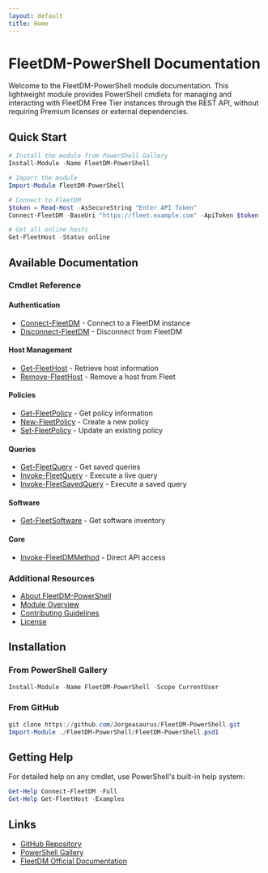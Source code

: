 ```yaml
---
layout: default
title: Home
---
```


# FleetDM-PowerShell Documentation

Welcome to the FleetDM-PowerShell module documentation. This lightweight module provides PowerShell cmdlets for managing and interacting with FleetDM Free Tier instances through the REST API, without requiring Premium licenses or external dependencies.

## Quick Start

```powershell
# Install the module from PowerShell Gallery
Install-Module -Name FleetDM-PowerShell

# Import the module
Import-Module FleetDM-PowerShell

# Connect to FleetDM
$token = Read-Host -AsSecureString "Enter API Token"
Connect-FleetDM -BaseUri "https://fleet.example.com" -ApiToken $token

# Get all online hosts
Get-FleetHost -Status online
```

## Available Documentation

### Cmdlet Reference

#### Authentication
- [Connect-FleetDM](docs/en-US/Connect-FleetDM.md) - Connect to a FleetDM instance
- [Disconnect-FleetDM](docs/en-US/Disconnect-FleetDM.md) - Disconnect from FleetDM

#### Host Management
- [Get-FleetHost](docs/en-US/Get-FleetHost.md) - Retrieve host information
- [Remove-FleetHost](docs/en-US/Remove-FleetHost.md) - Remove a host from Fleet

#### Policies
- [Get-FleetPolicy](docs/en-US/Get-FleetPolicy.md) - Get policy information
- [New-FleetPolicy](docs/en-US/New-FleetPolicy.md) - Create a new policy
- [Set-FleetPolicy](docs/en-US/Set-FleetPolicy.md) - Update an existing policy

#### Queries
- [Get-FleetQuery](docs/en-US/Get-FleetQuery.md) - Get saved queries
- [Invoke-FleetQuery](docs/en-US/Invoke-FleetQuery.md) - Execute a live query
- [Invoke-FleetSavedQuery](docs/en-US/Invoke-FleetSavedQuery.md) - Execute a saved query

#### Software
- [Get-FleetSoftware](docs/en-US/Get-FleetSoftware.md) - Get software inventory

#### Core
- [Invoke-FleetDMMethod](docs/en-US/Invoke-FleetDMMethod.md) - Direct API access

### Additional Resources

- [About FleetDM-PowerShell](docs/en-US/about_FleetDM-PowerShell.help.md)
- [Module Overview](README.md)
- [Contributing Guidelines](CONTRIBUTING.md)
- [License](LICENSE)

## Installation

### From PowerShell Gallery

```powershell
Install-Module -Name FleetDM-PowerShell -Scope CurrentUser
```

### From GitHub

```powershell
git clone https://github.com/Jorgeasaurus/FleetDM-PowerShell.git
Import-Module ./FleetDM-PowerShell/FleetDM-PowerShell.psd1
```

## Getting Help

For detailed help on any cmdlet, use PowerShell's built-in help system:

```powershell
Get-Help Connect-FleetDM -Full
Get-Help Get-FleetHost -Examples
```

## Links

- [GitHub Repository](https://github.com/Jorgeasaurus/FleetDM-PowerShell)
- [PowerShell Gallery](https://www.powershellgallery.com/packages/FleetDM-PowerShell)
- [FleetDM Official Documentation](https://fleetdm.com/docs)
